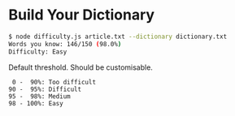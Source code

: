 
# Build Your Dictionary

```sh
$ node difficulty.js article.txt --dictionary dictionary.txt
Words you know: 146/150 (98.0%)
Difficulty: Easy
```

Default threshold. Should be customisable.

```
 0 -  90%: Too difficult
90 -  95%: Difficult
95 -  98%: Medium
98 - 100%: Easy
```